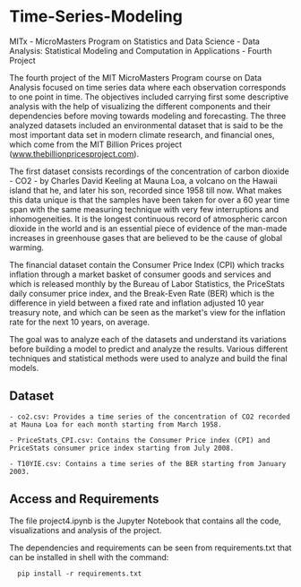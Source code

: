 # Time-Series-Modeling
MITx - MicroMasters Program on Statistics and Data Science - Data Analysis: Statistical Modeling and Computation in Applications - Fourth Project

The fourth project of the MIT MicroMasters Program course on Data Analysis focused on time series data where each observation corresponds to one point in time.  The objectives included carrying first some descriptive analysis with the help of visualizing the different components and their dependencies before moving towards modeling and forecasting. The three analyzed datasets included an environmental dataset that is said to be the most important data set in modern climate research, and financial ones, which come from the MIT Billion Prices project (www.thebillionpricesproject.com).

The first dataset consists recordings of the concentration of carbon dioxide - CO2 - by Charles David Keeling at Mauna Loa, a volcano on the Hawaii island that he, and later his son, recorded since 1958 till now. What makes this data unique is that the samples have been taken for over a 60 year time span with the same measuring technique with very few interruptions and inhomogeneities. It is the longest continuous record of atmospheric carcon dioxide in the world and is an essential piece of evidence of the man-made increases in greenhouse gases that are believed to be the cause of global warming. 

The financial dataset contain the Consumer Price Index (CPI) which tracks inflation through a market basket of consumer goods and services and which is released monthly by the Bureau of Labor Statistics, the PriceStats daily consumer price index, and the Break-Even Rate (BER) which is the difference in yield between a fixed rate and inflation adjusted 10 year treasury note, and which can be seen as the market's view for the inflation rate for the next 10 years, on average.

The goal was to analyze each of the datasets and understand its variations before building a model to predict and analyze the results. Various different techniques and statistical methods were used to analyze and build the final models.

## Dataset

    - co2.csv: Provides a time series of the concentration of CO2 recorded at Mauna Loa for each month starting from March 1958.
    
    - PriceStats_CPI.csv: Contains the Consumer Price index (CPI) and PriceStats consumer price index starting from July 2008.
    
    - T10YIE.csv: Contains a time series of the BER starting from January 2003. 

## Access and Requirements

The file project4.ipynb is the Jupyter Notebook that contains all the code, visualizations and analysis of the project.

The dependencies and requirements can be seen from requirements.txt that can be installed in shell with the command:

      pip install -r requirements.txt

